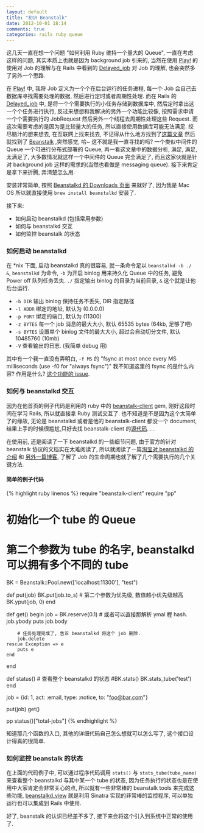 ```yaml
---
layout: default
title: "初识 Beanstalk"
date: 2012-10-01 18:14
comments: true
categories: rails ruby queue
---
```

这几天一直在想一个问题 "如何利用 Ruby 维持一个量大的 Queue", 一直在考虑这样的问题, 其实本质上也就是因为 background job 引来的, 当然在使用 [Play!][l2] 的使用对 Job 的理解与在 Rails 中看到的 [Delayed_job][l1] 对 Job 的理解, 也会突然多了另外一个思路.

在 [Play!][l2] 中, 我将 Job 定义为一个个在后台运行的任务进程, 每一个 Job 会自己去数据库寻找需要处理的数据, 然后进行定时或者周期性处理. 而在 Rails 的 [Delayed_job][l1] 中, 是将一个个需要执行的小任务存储到数据库中, 然后定时拿出这一个个任务进行执行, 反过来想想和我解决的另外一个功能比较像, 按照需求申请一个个需要执行的 JobRequest 然后另外一个线程去周期性处理这些 Request. 而这次需要考虑的是因为是比较量大的任务, 所以直接使用数据库可能无法满足. 绞尽脑汁的想来想去, 在互联网上找来找去, 不记得从什么地方找到了[这篇文章](http://adam.heroku.com/past/2010/4/24/beanstalk_a_simple_and_fast_queueing_backend/) 然后就找到了 [Beanstalk][l3] ,突然感觉, 哈~ 这不就是我一直寻找的吗? 一个类似中间件的 Queue 一个可进行分布式部署的 Queue, 再一看这文章中的数据分析, 满足, 满足, 太满足了, 大多数情况就这样一个中间件的 Queue 完全满足了, 而且这家伙就是针对 background job 这样的需求的(当然也看做是 messaging queue). 接下来肯定是拿下来折腾, 弄清楚怎么用.

安装非常简单, 按照 [Beanstalkd 的 Downloads 页面](http://kr.github.com/beanstalkd/download.html) 来就好了, 因为我是 Mac OS 所以就直接使用 `brew install beanstalkd` 安装了.

接下来:

* 如何启动 beanstalkd (包括常用参数)
* 如何与 beanstalkd 交互
* 如何监控 beanstalk 的状态

### 如何启动 beanstalkd
在 *nix 下面, 启动 beanstalkd 真的很容易, 就一条命令足以 `beanstalkd -b ./ &`, `beanstalkd` 为命令, `-b` 为开启 binlog 用来持久化 Queue 中的任务, 避免 Power off 队列任务丢失. `./` 指定输出 binlog 的目录为当前目录, `&` 这个就是让他后台运行.

* `-b DIR` 输出 binlog 保持任务不丢失, DIR 指定路径
* `-l ADDR` 绑定的地址, 默认为 (0.0.0.0)
* `-p PORT` 绑定的端口, 默认为 (11300)
* `-z BYTES` 每一个 job 消息的最大大小, 默认 65535 bytes (64kb, 足够了吧)
* `-s BYTES` 设置单个 binlog 文件的最大大小, 超过会自动切分文件, 默认 10485760 (10mb)
* `-V` 查看输出的日志. (我简单 debug 用)

其中有一个我一直没有弄明白, `-f MS` 的 "fsync at most once every MS milliseconds (use -f0 for "always fsync")" 我不知道这里的 fsync 的是什么内容? 作用是什么? [这个功能的 issue](https://github.com/kr/beanstalkd/issues/16).

### 如何与 beanstalkd 交互
因为在他首页的例子代码是利用的 ruby 中的 [beanstalk-client][l4] gem, 刚好这段时间在学习 Rails, 所以就直接拿 Ruby 测试交互了. 也不知道是不是因为这个太简单了的缘故, 无论是 beanstalkd 或者是他的 beanstalk-client 都没一个 document, 结果上手的时候很尴尬,只好去找 beanstalk-client 的[源代码](https://github.com/kr/beanstalk-client-ruby/blob/master/lib/beanstalk-client/connection.rb). . . 

在使用前, 还是阅读了一下 beanstalkd 的一些细节问题, 由于官方的针对 beanstalk 协议的文档实在太难阅读了, 所以就阅读了一篇[淘宝对 beanstalkd 的介绍](http://rdc.taobao.com/blog/cs/?p=1201) 和 [另外一篇博客](http://devpoga.wordpress.com/2010/10/16/beanstalkd_background_job/), 了解了 Job 的生命周期也就了解了几个需要执行的几个关键方法.

#### 简单的例子代码
{% highlight ruby linenos %}
require "beanstalk-client"
require "pp"

# 初始化一个 tube 的 Queue
# 第二个参数为 tube 的名字, beanstalkd 可以拥有多个不同的 tube
BK = Beanstalk::Pool.new(['localhost:11300'], "test")

def put(job)
	BK.put(job.to_s)
	# 第二个参数为优先级, 数值越小优先级越高
	BK.yput(job, 0)
end

def get()
	begin
		job = BK.reserve(0.1)
		# 或者可以直接那解析 ymal 程 hash. job.ybody
		puts job.body

		# 任务处理完成了, 告诉 beanstalkd 将这个 job 删除.
		job.delete
	rescue Exception => e
		puts e
	end
end

def status()
	# 查看整个 beanstalkd 的状态
	#BK.stats()
	BK.stats_tube('test')
end

job = {id: 1, act: :email, type: :notice, to: "foo@bar.com"}

put(job)
get()

pp status()["total-jobs"]
{% endhighlight %}

知道那几个函数的入口, 其他的详细代码自己怎么想就可以怎么写了, 这个接口设计得真的很简单.



### 如何监控 beanstalk 的状态
在上面的代码例子中, 可以通过程序代码调用 `stats()` 与 `stats_tube(tube_name)` 来查看整个 beanstalkd 与其中某一个 tube 的状态, 因为任务执行的状态也是在使用中大家肯定会非常关心的点, 所以就有一些非常棒的 beanstalk tools 来完成这些功能, [beanstalkd_view](https://github.com/denniskuczynski/beanstalkd_view) 就是利用 Sinatra 实现的非常棒的监控程序, 可以单独运行也可以集成到 Rails 中使用.


好了, beanstalk 的认识已经差不多了, 接下来会将这个引入到系统中正常的使用了.


[l1]: https://github.com/collectiveidea/delayed_job "Delayed_job"
[l2]: http://www.playframework.org "Play!"
[l3]: http://kr.github.com/beanstalkd/ "Beanstalk"
[l4]: https://github.com/kr/beanstalk-client-ruby "beanstalk-client"